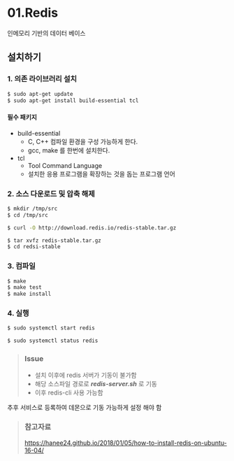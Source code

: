 # 01.Redis

인메모리 기반의 데이터 베이스

## 설치하기

### 1. 의존 라이브러리 설치

```bash
$ sudo apt-get update
$ sudo apt-get install build-essential tcl
```

#### 필수 패키지

* build-essential
  * C, C++ 컴파일 환경을 구성 가능하게 한다.
  * gcc, make 를 한번에 설치한다.
* tcl
  * Tool Command Language
  * 설치한 응용 프로그램을 확장하는 것을 돕는 프로그램 언어

### 2. 소스 다운로드 및 압축 해제

```bash
$ mkdir /tmp/src
$ cd /tmp/src
```

```bash
$ curl -O http://download.redis.io/redis-stable.tar.gz
```

```bash
$ tar xvfz redis-stable.tar.gz
$ cd redsi-stable
```

### 3. 컴파일

```bash
$ make
$ make test
$ make install
```

### 4. 실행

```bash
$ sudo systemctl start redis
```

```bash
$ sudo systemctl status redis
```

> ### Issue
> * 설치 이후에 redis 서버가 기동이 불가함
> * 해당 소스파일 경로로 _**redis-server.sh**_ 로 기동
> * 이후 redis-cli 사용 가능함

추후 서비스로 등록하여 데몬으로 기동 가능하게 설정 해야 함

> ### 참고자료
> <https://hanee24.github.io/2018/01/05/how-to-install-redis-on-ubuntu-16-04/>
